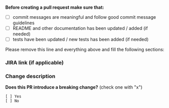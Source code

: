 **Before creating a pull request make sure that:**

- [ ] commit messages are meaningful and follow good commit message guidelines
- [ ] README and other documentation has been updated / added (if needed)
- [ ] tests have been updated / new tests has been added (if needed)

Please remove this line and everything above and fill the following sections:


### JIRA link (if applicable) ###



### Change description ###



**Does this PR introduce a breaking change?** (check one with "x")

```
[ ] Yes
[ ] No
```

